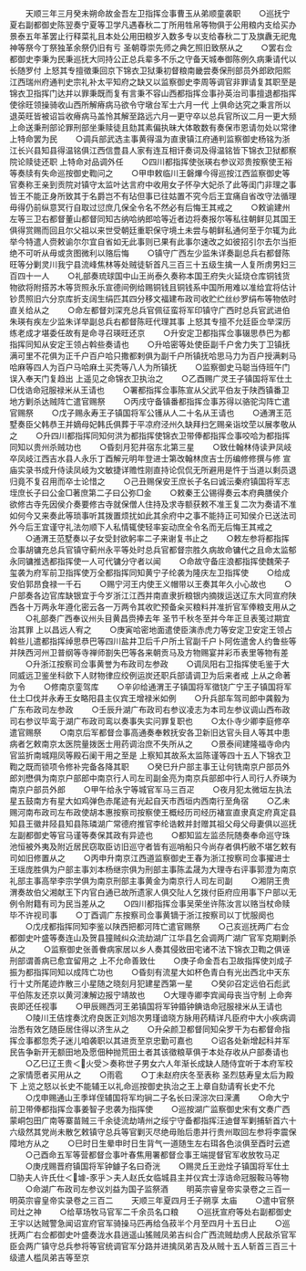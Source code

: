 <!-- { "loadSidebar": true } -->
　　天顺三年三月癸未朔命故金吾左卫指挥佥事曹玉从弟顺童袭职
　　○巡抚宁夏右副都御史陈翌奏宁夏等卫学凡遇春秋二丁所用牲帛等物俱于公用粮内支给买办景泰五年革罢止行释菜礼且本处公用田粮岁入数多专以支给春秋二丁及旗纛无祀鬼神等祭今丁祭独革余祭仍旧有亏  圣朝尊崇先师之典乞照旧致祭从之
　　○罢右佥都御史李秉为民秉巡抚大同持公正总兵辈多不乐之守备天城奉御陈例久病秉请代以长随罗付  上怒其专擅徵秉回京下锦衣卫狱秉初督粮南畿尝奏保刑部员外郎欧阳熙江西瑞州府通判史宗礼补太平知府之缺又以监察御史李周等调官非罪请复其职至是锦衣卫指挥门达并以罪秉既而复有言秉不容山西都指挥佥事孙英治司事擅退都指挥使徐旺领操骑收山西所解瘠病马欲令守墩台军士六月一代  上俱命达究之秉言所以退英旺皆被诏旨收瘠病马盖怜其解至路远六月一更守卒以总兵官所议二月一更大频  上命送秉刑部论罪刑部坐秉赎徒且劾其素偏执昧大体敢数有奏保市恩请勿处以常律  上特命罢为民
　　○调兵部武选主事黄得温为直隶镇江府通判监察御史杨铭为浙江长兴县知县得温铭俱江西信豊县人家有连互相讦奏词及得温铭皆下锦衣卫狱都察院论赎徒还职  上特命对品调外任
　　○四川都指挥使张瑛右参议邓贵按察使王裕等奏牍有失命巡按御史鞫问之
　　○甲申敕临川王磐熚今得巡按江西监察御史等官奏称王亲到贡院对镇守太监叶达言府中收用女子怀孕大妃杀了此等闺门非理之事皆王不能正身所致其于名爵岂不有玷但事已往姑置不究今后王宜痛自省改守法循理毋得仍前纵意冥行自取过愆庶几保全令名不然必有后悔王其戒之
　　○敕谕建州左等三卫右都督董山都督同知古纳哈纳郎哈等近者边将奏报尔等私往朝鲜见其国王俱得赏赐而回且尔父祖以来世受朝廷重职保守境土未尝与朝鲜私通何至于尔辄为此举今特遣人赍敕谕尔尔宜自省如无此事则已果有此事尔速改之如彼招引尔去尔当拒绝不可听从毋或贪图微利以赂后悔
　　○镇守广西左少监朱详奏副总兵右都督陈旺等分剿灵川我宁县流峰焦林等处贼徒斩首凡三百三十五级生擒一人复所虏男妇三百四十一人
　　○礼部奏琉球国中山王尚泰久奏称本国王府失火延烧仓库铜钱货物欲将附搭苏木等货照永乐宣德间例给赐铜钱且铜钱系中国所用难以准给宜将估计钞贯照旧六分京库折支阔生绢匹其四分移文福建布政司收贮纻丝纱罗绢布等物依时直关给从之
　　○命左都督刘深充总兵官佩征蛮将军印镇守广西时总兵官武进伯朱瑛有疾左少监朱详举副总兵右都督陈旺代理其事  上怒其专擅不允廷臣佥举深历练老成才堪委任故有是命寻召瑛旺还京
　　○升安定卫都指挥佥事辍思恭巴为都指挥同知从安定王领占斡些奏请也
　　○升哈密等处使臣副千户舍力失丁卫镇抚满可里不花俱为正千户百户哈只撒都剌俱为副千户所镇抚哈思马力为百户授满剌马哈麻等四人为百户马哈麻土买秃等八人为所镇抚
　　○监察御史马聪当侍班午门误入奉天门复趋出  上遥见之命锦衣卫执治之
　　○乙酉赐广灵王子镇国将军仕土□伐诰命冠服禄米从王请也
　　○署都指挥佥事陈宣从父武平伯友于陕西镇番卫地方剿杀达贼阵亡遣官赐祭
　　○丙戌守备镇番都指挥佥事苏得以骆驼沟阵亡遣官赐祭
　　○戊子赐永寿王子镇国将军公镬从人二十名从王请也
　　○通渭王范墅奏臣父韩恭王并嫡母妃韩氏俱葬于平凉府泾州久缺拜扫乞赐亲诣坟茔以展孝敬从之
　　○升四川都指挥同知何洪为都指挥使锦衣卫带俸都指挥佥事咬哈为都指挥同知以贵州杀贼功也
　　○昏刻月犯井宿东北第三星
　　○致仕翰林侍读尹凤岐卒凤岐江西吉水县人永乐丁酉解元明年登进士第改翰林庶吉士历编修修撰与修  宣庙实录书成升侍读凤岐为文敏捷详赡性刚直持论侃侃无所避用是忤于当道以剩员退归竟不复召用而卒士论惜之
　　○己丑赐保安王庶长子名曰诚沄秦府镇国将军志垤庶长子曰公金□著庶第二子曰公弥□金
　　○敕秦王公锡得奏云本府典膳侯介欲修古寺先因侯介奏要修古寺就保僧人住持及求寺额获敕不准王复二次为奏请不准如何今又来奏此等琐事听其拨置烦扰如此其余府中之事不能持正可知侯介已送法司外今后王宜谨守礼法勿顺下人私情辄使轻率妄动庶全令名而无后悔王其戒之
　　○通渭王范墅奏以子女受封欲躬率二子来谢复书止之
　　○敕左参将都指挥佥事胡镛充总兵官镇守蓟州永平等处时总兵官都督宗胜久病故命镛代之且命太监郁永同镛推选都指挥使一人可代镛分守者以闻
　　○命故守备庄浪都指挥使魏荣子玺袭为府军前卫指挥使万全都指挥同知黄宁子纶袭为隆庆左卫指挥使
　　○给成安伯郭昂食禄一千石
　　○赐宁河王内使王义帽带以王奏其年久小心故也
　　○户部奏各边官库缺银宜于今岁浙江江西并南直隶折粮银内摘拨运送辽东大同宣府陕西各十万两永年遵化密云各一万两令其收贮预备籴买粮料并准折官军俸粮支用从之
　　○礼部奏广西奉议州头目黄昌赍捧去年  圣节千秋冬至并今年正旦表笺过期宜治其罪  上以昌远人宥之
　　○庚寅哈密地面遣使臣演赤虎力等安定卫安定王领占斡些儿遣都指挥绰思恭巴等四川盐井卫后千户所土官副千户卜阿佐遣舍人约鲁些等并陕西河州卫普纲等寺禅师劄失巴等各来朝贡马及方物赐宴并彩币表里等物有差
　　○升浙江按察司佥事黄誉为布政司左参政
　　○调凤阳右卫指挥使毛鉴于大同威远卫鉴坐科歛下人财物律应绞例运炭还职兵部请调卫为后来者戒  上从之命著为令
　　○修南京銮驾库
　　○辛卯给通渭王子镇国将军徵铙广宁王子镇国将军仕土□伐并永寿王女略阳县主仪宾王增禄米如例
　　○升兵部车驾司郎中龚毅为广东布政司左参政
　　○壬辰升湖广布政司右参议凌志为本司左参议调山西布政司右参议毕鸾于湖广布政司鸾以奏事失实问罪复职也
　　○太仆寺少卿李庭修卒遣官赐祭
　　○南京后军都督佥事高通奏奉敕抚安各卫新旧达官头目人等其中患病者乞敕南京太医院量拨医士用药调治庶不失所从之
　　○景泰间建隆福寺命内官监折南城翔凤等殿石阑干用之至是  上察知其故系太监陈谨等四十五人下锦衣卫鞫之既而锁项令修补完备各降其职
　　○癸巳升户部主事王让何铣南京户部员外郎刘懋俱为南京户部郎中南京行人司左司副金亮为南京兵部郎中行人司行人乔瑛为南京户部员外郎
　　○甲午给永宁等城官军马三百疋
　　○夜月犯太微垣左执法星五鼓南方有星大如鸡弹色赤尾迹有光起自天市西垣内西南行至角宿
　　○乙未赐河南布政司左布政使胡本惠按察司按察使王概经历司经历褚宣直隶真定府真定县知县王徽井陉县知县陈璘湖广常德府推官李纶诰敕并封赠其祖父母父母妻俱以巡抚左副都御史等官马谨等奏保其政有异迹也
　　○都知监左监丞阮随奏奉命巡守珠池恒被外夷及附近居民窃取臣访旧巡守者皆有巡哨船只今尚存者俱朽敝不堪乞敕有司如旧修置从之
　　○丙申升南京江西道监察御史王春为浙江按察司佥事擢进士王瑶庞胜俱为户部主事刘本杨继宗俱为刑部主事陈孟晟为大理寺右评事郭澄为南京礼部主事高举李宗学俱为南京刑部主事黄金为南京行人司左司副
　　○湘阴王贵渭奏故伯父湘献王下内官白通已故所遗家人俱交阯人乞拨付臣府应用事下户部以无例令附籍有司为民当差从之
　　○四川都指挥佥事吴荣坐许陈汝言以赂当杖命赎毕不许视司事
　　○丁酉调广东按察司佥事黄镝于浙江按察司以丁忧服阕也
　　○戊戌都指挥同知李鉴以陕西把都河阵亡遣官赐祭
　　○己亥巡抚两广右佥都御史叶盛等奏连山及贺县獞贼纠众流劫湖广江华县乞会调两广湖广官军克期剿杀从之
　　○监察御史张善餋病家居以乡人奏其侵敚田宅诸不法下锦衣卫鞫之俱诬刑部谓善病已愈宜留用之  上不允命善致仕
　　○庚子命金吾右卫故指挥使刘成子振为都指挥同知以成阵亡功也
　　○昏刻有流星大如杯色青白有光出西北中天东行十丈所尾迹炸散三小星随之晓刻月犯建星西第一星
　　○癸卯召定远伯石彪武平伯陈友还京以黄河涷解边报宁靖故也
　　○大理寺卿李宾闻母丧当守制  上命奔丧即还任视事
　　○甲辰赐西河王弟镇国将军钟錉钟錪诰命冠服禄米从王请也
　　○陵川王佶煃奏沈府良医正刘旭次男瑾谙晓方脉用药精详凡臣府中大小疾病调治悉有效乞随臣居住得以济生从之
　　○升朵颜卫都督同知朵罗干为右都督命指挥佥事都忽秃子迷儿咱袭职以其进贡至京忠勤可嘉也
　　○诏各处新增起科并军民告争新开无额田地及愿佃种抛荒田土者其该徵粮草俱于本处存收从户部奏请也
　　○乙巳辽王贵＜火受＞奏称世子男女六人年渐长成缺人随侍宜听于本府军校之家情愿者买用从之
　　○雨雹
　　○丁未赵府庆冬至表称  圣烈慈寿皇太后为殿下  上览之怒以长史不能辅王以礼命巡按御史执治之王上章自劾请宥长史不允
　　○戊申赐通山王季垟侄辅国将军均锏二子名长曰溁淙次曰溁瀳
　　○命大宁前卫带俸都指挥佥事姜智子忠袭为指挥使
　　○巡按湖广监察御史宋有文奏广西蒙峒包田广南等寨苗贼三千余徒流劫靖州之绥宁守备都指挥汪迪督军剿捕斩首六十六级然其党尚未散乞敕镇守总兵等官剿灭尽绝毋贻后患并行贵州取回左参将李震保障地方从之
　　○巳时日生晕申时日生背气一道随生左右珥各色淡俱至酉时云遮
　　○己酉命五军等营都督佥事叶春焦用署都督佥事王端提督官军收放牧马疋
　　○庚戌赐晋府镇国将军钟鐻子名曰奇洸
　　○赐灵丘王逊烇子镇国将军仕土□胁夫人许氏仕＜壉-豕乎＞夫人赵氏女临城县主并仪宾士淳诰命冠服鞍马等物
　　○命湖广布政司左参议刘益为国子监祭酒
　　明英宗睿皇帝实录卷之三百一
明英宗睿皇帝实录卷之三百二
　　天顺三年夏四月壬子朔享  太庙
　　○遣中官祭司灶之神
　　○给草场牧马官军二千余员名口粮
　　○巡抚宣府等处右副都御史王宇以达贼警急闻诏宣府官军骑操马匹再给刍菽半个月至四月十五日止
　　○巡抚两广右佥都御史叶盛奏泷水县逍遥山猺贼凤弟吉纠合广西流贼劫虏人民敌杀官军臣会两广镇守总兵参将等官统调官军分路并进擒凤弟吉及从贼十五人斩首三百三十级遣人槛凤弟吉等至京
